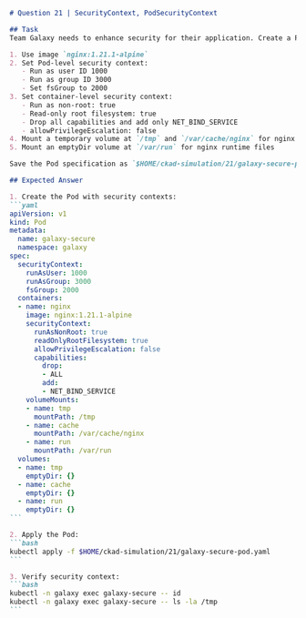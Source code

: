 ````markdown
# Question 21 | SecurityContext, PodSecurityContext

## Task
Team Galaxy needs to enhance security for their application. Create a Pod named `galaxy-secure` in Namespace `galaxy` with these security requirements:

1. Use image `nginx:1.21.1-alpine`
2. Set Pod-level security context:
   - Run as user ID 1000
   - Run as group ID 3000
   - Set fsGroup to 2000
3. Set container-level security context:
   - Run as non-root: true
   - Read-only root filesystem: true
   - Drop all capabilities and add only NET_BIND_SERVICE
   - allowPrivilegeEscalation: false
4. Mount a temporary volume at `/tmp` and `/var/cache/nginx` for nginx to write temporary files
5. Mount an emptyDir volume at `/var/run` for nginx runtime files

Save the Pod specification as `$HOME/ckad-simulation/21/galaxy-secure-pod.yaml` and verify it runs successfully.

## Expected Answer

1. Create the Pod with security contexts:
```yaml
apiVersion: v1
kind: Pod
metadata:
  name: galaxy-secure
  namespace: galaxy
spec:
  securityContext:
    runAsUser: 1000
    runAsGroup: 3000
    fsGroup: 2000
  containers:
  - name: nginx
    image: nginx:1.21.1-alpine
    securityContext:
      runAsNonRoot: true
      readOnlyRootFilesystem: true
      allowPrivilegeEscalation: false
      capabilities:
        drop:
        - ALL
        add:
        - NET_BIND_SERVICE
    volumeMounts:
    - name: tmp
      mountPath: /tmp
    - name: cache
      mountPath: /var/cache/nginx
    - name: run
      mountPath: /var/run
  volumes:
  - name: tmp
    emptyDir: {}
  - name: cache
    emptyDir: {}
  - name: run
    emptyDir: {}
```

2. Apply the Pod:
```bash
kubectl apply -f $HOME/ckad-simulation/21/galaxy-secure-pod.yaml
```

3. Verify security context:
```bash
kubectl -n galaxy exec galaxy-secure -- id
kubectl -n galaxy exec galaxy-secure -- ls -la /tmp
```
````
